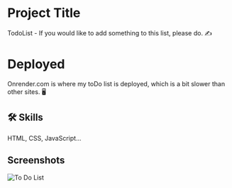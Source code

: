 
# Project Title

TodoList - If you would like to add something to this list, please do. :writing_hand:

# Deployed
Onrender.com is where my toDo list is deployed, which is a bit slower than other sites. :desktop_computer:

## 🛠 Skills
HTML, CSS, JavaScript...


## Screenshots

![To Do List](https://github.com/BircanAli/todolist-completed/assets/105841521/250ed446-73b7-4b29-991c-5d7c12ee405e)
